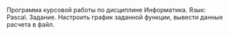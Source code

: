 Программа курсовой работы по дисциплине Информатика.
Язык: Pascal.
Задание. 
Настроить график заданной функции, вывести данные расчета в файл.
